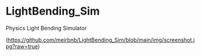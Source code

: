 # LightBending_Sim
Physics Light Bending Simulator 

(https://github.com/meirbnb/LightBending_Sim/blob/main/img/screenshot.jpg?raw=true)
